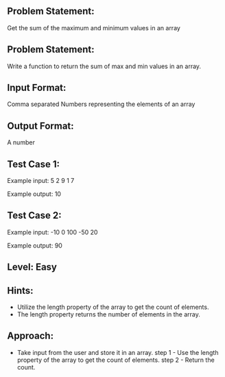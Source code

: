 ## Problem Statement:
Get the sum of the maximum and minimum values in an array

## Problem Statement:
Write a function to return the sum of max and 
min values in an array. 


## Input Format:
Comma separated Numbers representing the elements of an array

## Output Format:
A number

## Test Case 1:
Example input:
5 2 9 1 7

Example output:
10

## Test Case 2:
Example input:
-10 0 100 -50 20

Example output:
90

## Level: Easy

## Hints:
- Utilize the length property of the array to 
get the count of elements.
- The length property returns the 
number of elements in the array.

## Approach:
- Take input from the user and store it in an array.
step 1 - Use the length property of the array to get the count of elements.
step 2 -  Return the count.

